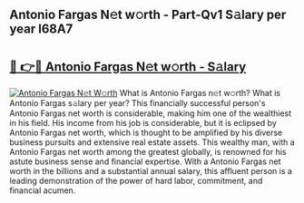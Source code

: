 ## Antonio Fargas N𝚎t w𝚘rth - Part-Qv1 S𝚊lary per year l68A7

# <h2><a href="http://gc4fxq.nevu.top/?p=Antonio+Fargas">🔗 👉🔴 Antonio Fargas N𝚎t w𝚘rth - S𝚊lary</a></h2>

[![Antonio Fargas N𝚎t W𝚘rth](https://i.imgur.com/Oavwk0R.jpeg)](http://gc4fxq.nevu.top/?p=Antonio+Fargas)
What is Antonio Fargas n𝚎t w𝚘rth? What is Antonio Fargas s𝚊lary per year?
This financially successful person's Antonio Fargas net worth is considerable, making him one of the wealthiest in his field. His income from his job is considerable, but it is eclipsed by Antonio Fargas net worth, which is thought to be amplified by his diverse business pursuits and extensive real estate assets. This wealthy man, with a Antonio Fargas net worth among the greatest globally, is renowned for his astute business sense and financial expertise. With a Antonio Fargas net worth in the billions and a substantial annual salary, this affluent person is a leading demonstration of the power of hard labor, commitment, and financial acumen.
